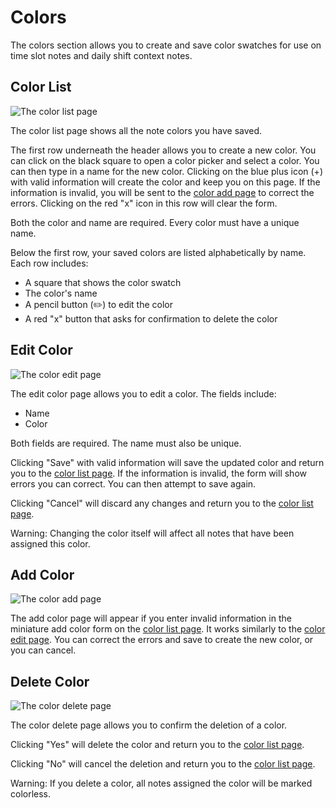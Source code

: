 # Colors

The colors section allows you to create and save color swatches for use on time
slot notes and daily shift context notes.

## Color List

![The color list page](images/color_list.png)

The color list page shows all the note colors you have saved.

The first row underneath the header allows you to create a new color. You can
click on the black square to open a color picker and select a color. You can
then type in a name for the new color. Clicking on the blue plus icon (+) with
valid information will create the color and keep you on this page. If the
information is invalid, you will be sent to the [color add page](#add-color) to
correct the errors. Clicking on the red "x" icon in this row will clear the
form.

Both the color and name are required. Every color must have a unique name.

Below the first row, your saved colors are listed alphabetically by name. Each
row includes:

- A square that shows the color swatch
- The color's name
- A pencil button (✏️) to edit the color
- A red "x" button that asks for confirmation to delete the color

## Edit Color

![The color edit page](images/color_edit.png)

The edit color page allows you to edit a color. The fields include:

- Name
- Color

Both fields are required. The name must also be unique.

Clicking "Save" with valid information will save the updated color and return
you to the [color list page](#color-list). If the information is invalid, the
form will show errors you can correct. You can then attempt to save again.

Clicking "Cancel" will discard any changes and return you to the
[color list page](#color-list).

Warning: Changing the color itself will affect all notes that have been assigned
this color.

## Add Color

![The color add page](images/color_add.png)

The add color page will appear if you enter invalid information in the miniature
add color form on the [color list page](#color-list). It works similarly to the
[color edit page](#edit-color). You can correct the errors and save to create
the new color, or you can cancel.

## Delete Color

![The color delete page](images/color_delete.png)

The color delete page allows you to confirm the deletion of a color.

Clicking "Yes" will delete the color and return you to the
[color list page](#color-list).

Clicking "No" will cancel the deletion and return you to the
[color list page](#color-list).

Warning: If you delete a color, all notes assigned the color will be marked
colorless.
